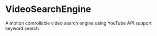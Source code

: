VideoSearchEngine
=================

A motion controllable video search engine using YouTube API support keyword search
